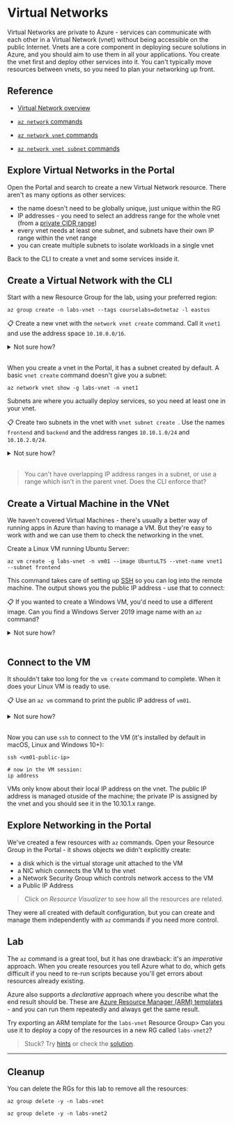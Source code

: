 # Virtual Networks

Virtual Networks are private to Azure - services can communicate with each other in a Virtual Network (vnet) without being accessible on the public Internet. Vnets are a core component in deploying secure solutions in Azure, and you should aim to use them in all your applications. You create the vnet first and deploy other services into it. You can't typically move resources between vnets, so you need to plan your networking up front.

## Reference

- [Virtual Network overview](https://docs.microsoft.com/en-gb/azure/virtual-network/)

- [`az network` commands](https://docs.microsoft.com/en-us/cli/azure/network?view=azure-cli-latest)

- [`az network vnet` commands](https://docs.microsoft.com/en-us/cli/azure/network/vnet?view=azure-cli-latest)

- [`az network vnet subnet` commands](https://docs.microsoft.com/en-us/cli/azure/network/vnet/subnet?view=azure-cli-latest)

## Explore Virtual Networks in the Portal

Open the Portal and search to create a new Virtual Network resource. There aren't as many options as other services:

- the name doesn't need to be globally unique, just unique within the RG
- IP addresses - you need to select an address range for the whole vnet (from a [private CIDR range](https://en.wikipedia.org/wiki/Private_network#Private_IPv4_addresses))
- every vnet needs at least one subnet, and subnets have their own IP range within the vnet range
- you can create multiple subnets to isolate workloads in a single vnet

Back to the CLI to create a vnet and some services inside it.

## Create a Virtual Network with the CLI

Start with a new Resource Group for the lab, using your preferred region:

```
az group create -n labs-vnet --tags courselabs=dotnetaz -l eastus
```

📋 Create a new vnet with the `network vnet create` command. Call it `vnet1` and use the address space `10.10.0.0/16`.

<details>
  <summary>Not sure how?</summary>

Start with the help:

```
az network vnet create --help
```

You need to specify the RG, vnet name and address prefix:

```
az network vnet create -g labs-vnet -n vnet1 --address-prefix "10.10.0.0/16"
```

</details><br/>

When you create a vnet in the Portal, it has a subnet created by default. A basic `vnet create` command doesn't give you a subnet:

```
az network vnet show -g labs-vnet -n vnet1
```

Subnets are where you actually deploy services, so you need at least one in your vnet.

📋 Create two subnets in the vnet with `vnet subnet create `. Use the names `frontend` and `backend` and the address ranges `10.10.1.0/24` and `10.10.2.0/24`.

<details>
  <summary>Not sure how?</summary>

Subnets have their own help text:

```
az network vnet subnet create --help
```

You need to specify the RG, vnet, subnet name and address range:

```
az network vnet subnet create -g labs-vnet --vnet-name vnet1 -n frontend --address-prefix "10.10.1.0/24"

az network vnet subnet create -g labs-vnet --vnet-name vnet1 -n backend --address-prefix "10.10.2.0/24"
```

</details><br/>

> You can't have overlapping IP address ranges in a subnet, or use a range which isn't in the parent vnet. Does the CLI enforce that?

## Create a Virtual Machine in the VNet

We haven't covered Virtual Machines - there's usually a better way of running apps in Azure than having to manage a VM. But they're easy to work with and we can use them to check the networking in the vnet.

Create a Linux VM running Ubuntu Server:

```
az vm create -g labs-vnet -n vm01 --image UbuntuLTS --vnet-name vnet1 --subnet frontend
```

This command takes care of setting up [SSH]() so you can log into the remote machine. The output shows you the public IP address - use that to connect:

📋 If you wanted to create a Windows VM, you'd need to use a different image. Can you find a Windows Server 2019 image name with an `az` command?

<details>
  <summary>Not sure how?</summary>

Use the `az vm image` commands to work with available VM images:

```
az vm image list --help
```

Listing all images will take a while, so you can filter the OS name using the `offer` parameter:

```
az vm image list --offer  Windows -o table
```

You'll see lots of images with long names - but you can use the alias in the `vm create` command. The Windows Server 2019 image is called `Win2019Datacenter`.

</details><br/>

## Connect to the VM

It shouldn't take too long for the `vm create` command to complete. When it does your Linux VM is ready to use.

📋 Use an `az vm` command to print the public IP address of `vm01`.

<details>
  <summary>Not sure how?</summary>

The `show` command prints the basic information about a resource:

```
az vm show -g labs-vnet -n vm01
```

You'll see lots of data, but not the public IP address. Run `az vm show --help` and you'll see there's a `--show-details` option. You can use that with a query to print just the public IP address:

```
az vm show -g labs-vnet -n vm01 --show-details --query publicIps -o tsv
```

</details><br/>

Now you can use `ssh` to connect to the VM (it's installed by default in macOS, Linux and Windows 10+):

```
ssh <vm01-public-ip>

# now in the VM session:
ip address
```

VMs only know about their local IP address on the vnet. The public IP address is managed otuside of the machine; the private IP is assigned by the vnet and you should see it in the 10.10.1.x range.

## Explore Networking in the Portal

We've created a few resources with `az` commands. Open your Resource Group in the Portal - it shows objects we didn't explicitly create:

- a disk which is the virtual storage unit attached to the VM
- a NIC which connects the VM to the vnet
- a Network Security Group which controls network access to the VM
- a Public IP Address

> Click on _Resource Visualizer_ to see how all the resources are related.

They were all created with default configuration, but you can create and manage them independently with `az` commands if you need more control.

## Lab

The `az` command is a great tool, but it has one drawback: it's an _imperative_ approach. When you create resources you tell Azure what to do, which gets difficult if you need to re-run scripts because you'll get errors about resources already existing.

Azure also supports a _declarative_ approach where you describe what the end result should be. These are [Azure Resource Manager (ARM) templates](https://docs.microsoft.com/en-us/azure/azure-resource-manager/templates/) - and you can run them repeatedly and always get the same result.

Try exporting an ARM template for the `labs-vnet` Resource Group> Can you use it to deploy a copy of the resources in a new RG called `labs-vnet2`?

> Stuck? Try [hints](hints.md) or check the [solution](solution.md).

___

## Cleanup

You can delete the RGs for this lab to remove all the resources:

```
az group delete -y -n labs-vnet

az group delete -y -n labs-vnet2
```